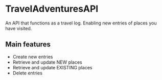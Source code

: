 # TravelAdventuresAPI
An API that functions as a travel log. Enabling new entries of places you have visited.

## Main features
- Create new entries
- Retrieve and update NEW places
- Retrieve and update EXISTING places
- Delete entries 
